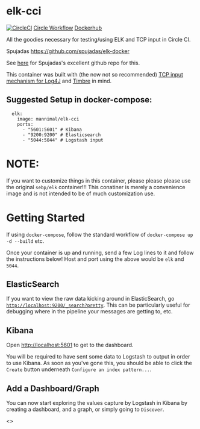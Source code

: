 # elk-cci
[![CircleCI](https://circleci.com/gh/AlexanderMann/elk-cci.svg?style=svg)](https://circleci.com/gh/AlexanderMann/elk-cci) 
[Circle Workflow](https://circleci.com/gh/AlexanderMann/workflows/elk-cci)
[Dockerhub](https://hub.docker.com/r/mannimal/elk-cci/)

All the goodies necessary for testing/using ELK and TCP input in Circle CI.

Spujadas
https://github.com/spujadas/elk-docker

See [here](https://github.com/spujadas/elk-docker) for Spujadas's excellent github repo for this.

This container was built with (the now not so recommended) [TCP input mechanism for Log4J](https://www.elastic.co/guide/en/logstash/current/plugins-inputs-tcp.html) and [Timbre](https://github.com/ptaoussanis/timbre/blob/master/src/taoensso/timbre/appenders/3rd_party/logstash.clj) in mind.

## Suggested Setup in docker-compose:

```
  elk:
    image: mannimal/elk-cci
    ports:
      - "5601:5601" # Kibana
      - "9200:9200" # Elasticsearch
      - "5044:5044" # Logstash input
```

# NOTE:
If you want to customize things in this container, please please please use the original `sebp/elk` container!!! This conatiner is merely a convenience image and is not intended to be of much customization use.

# Getting Started

If using `docker-compose`, follow the standard workflow of `docker-compose up -d --build` etc.

Once your container is up and running, send a few Log lines to it and follow the instructions below! Host and port using the above would be `elk` and `5044`.

## ElasticSearch

If you want to view the raw data kicking around in ElasticSearch, go [`http://localhost:9200/_search?pretty`](http://localhost:9200/_search?pretty). This can be particularly useful for debugging where in the pipeline your messages are getting to, etc.

## Kibana

Open <http://localhost:5601> to get to the dashboard.

You will be required to have sent some data to Logstash to output in order to use Kibana. As soon as you've gone this, you should be able to click the `Create` button underneath `Configure an index pattern...`.

## Add a Dashboard/Graph
You can now start exploring the values capture by Logstash in Kibana by creating a dashboard, and a graph, or simply going to `Discover`.

<>
